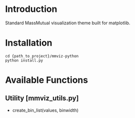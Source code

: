 
# Introduction

Standard MassMutual visualization theme built for matplotlib.

# Installation

```
cd {path_to_project}/mmviz-python
python install.py
```

# Available Functions

## Utility [mmviz_utils.py]
* create_bin_list(values, binwidth)




